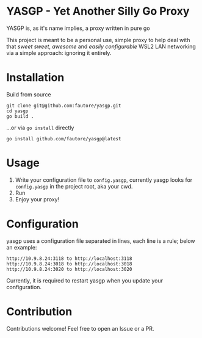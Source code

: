 # YASGP - Yet Another Silly Go Proxy

YASGP is, as it's name implies, a proxy written in pure go

This project is meant to be a personal use, simple proxy to help deal with that _sweet sweet_, _awesome_ and _easily configurable_ WSL2 LAN networking via a simple approach: ignoring it entirely.

# Installation

Build from source

```shell
git clone git@github.com:fautore/yasgp.git
cd yasgp
go build .
```

...or via `go install` directly

```shell
go install github.com/fautore/yasgp@latest
```

# Usage

1. Write your configuration file to `config.yasgp`, currently yasgp looks for `config.yasgp` in the project root, aka your cwd.
2. Run
3. Enjoy your proxy!

# Configuration

yasgp uses a configuration file separated in lines, each line is a rule; below an example:

```yasgp
http://10.9.8.24:3118 to http://localhost:3118
http://10.9.8.24:3018 to http://localhost:3018
http://10.9.8.24:3020 to http://localhost:3020
```

Currently, it is required to restart yasgp when you update your configuration.

# Contribution

Contributions welcome! Feel free to open an Issue or a PR.
